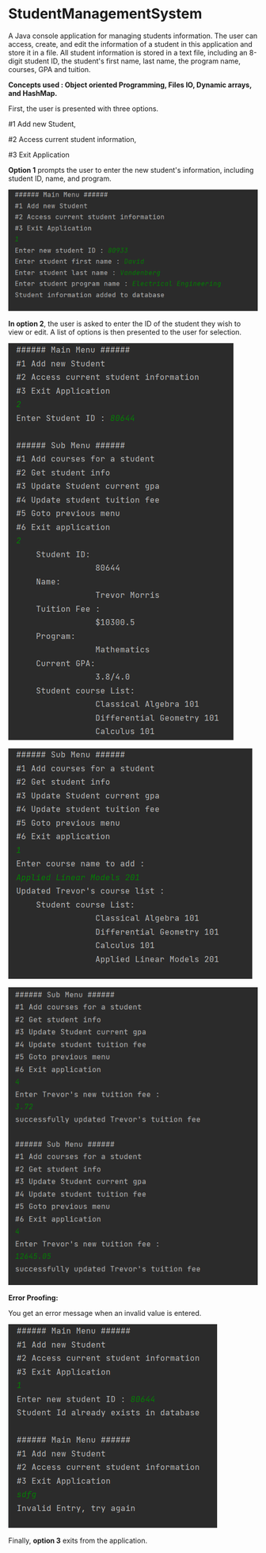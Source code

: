 # StudentManagementSystem
A Java console application for managing students information.
The user can access, create, and edit the information of a student in this application and store it in a file.
All student information is stored in a text file, including an 8-digit student ID,
the student's first name, last name, the program name, courses, GPA and tuition.

**Concepts used : Object oriented Programming, Files IO, Dynamic arrays, and HashMap.**

First, the user is presented with three options.

#1 Add new Student,

#2 Access current student information,

#3 Exit Application


**Option 1** prompts the user to enter the new student's information, including student ID, name, and program.

![Alt text](https://github.com/Santhosh-Srini/StudentManagementSystem/blob/main/4.png "Main Menu")

**In option 2**, the user is asked to enter the ID of the student they wish to view or edit. A list of options is then presented to the user for selection.

![Alt text](https://github.com/Santhosh-Srini/StudentManagementSystem/blob/main/1.png "Main Menu")

![Alt text](https://github.com/Santhosh-Srini/StudentManagementSystem/blob/main/7.png "Main Menu")

![Alt text](https://github.com/Santhosh-Srini/StudentManagementSystem/blob/main/3.png "Main Menu")

**Error Proofing:**

You get an error message when an invalid value is entered.

![Alt text](https://github.com/Santhosh-Srini/StudentManagementSystem/blob/main/6.png "Main Menu")

Finally, **option 3** exits from the application. 

